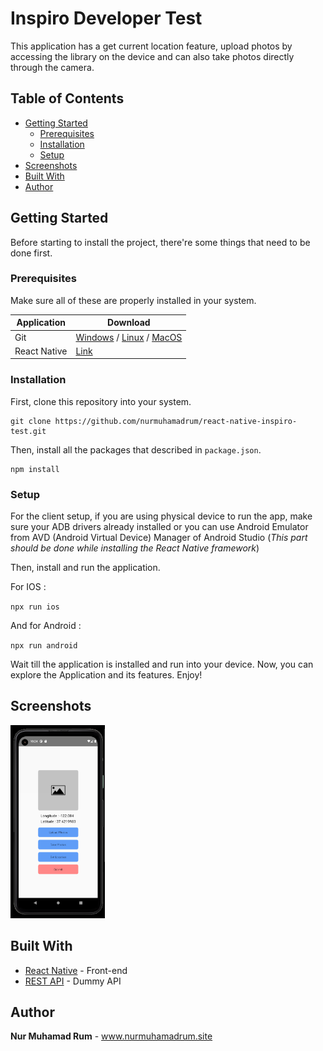 # Inspiro Developer Test

This application has a get current location feature, upload photos by accessing the library on the device and can also take photos directly through the camera.

## Table of Contents

- [Getting Started](#getting-started)
  - [Prerequisites](#prerequisites)
  - [Installation](#installation)
  - [Setup](#setup)
- [Screenshots](#screenshots)
- [Built With](#built-with)
- [Author](#author)

## Getting Started

Before starting to install the project, there're some things that need to be done first.

### Prerequisites

Make sure all of these are properly installed in your system.

| Application  | Download                                                                            |
| ------------ | ----------------------------------------------------------------------------------- |
| Git          | [Windows](https://gitforwindows.org/) / [Linux](https://git-scm.com/download/linux) / [MacOS](https://git-scm.com/download/mac) |
| React Native | [Link](https://facebook.github.io/react-native/docs/getting-started)                |

### Installation

First, clone this repository into your system.

```
git clone https://github.com/nurmuhamadrum/react-native-inspiro-test.git
```

Then, install all the packages that described in `package.json`.

```
npm install
```

### Setup

For the client setup, if you are using physical device to run the app, make sure your ADB drivers already installed or you can use Android Emulator from AVD (Android Virtual Device) Manager of Android Studio (_This part should be done while installing the React Native framework_)

Then, install and run the application.

For IOS :

`npx run ios`

And for Android :

`npx run android`

Wait till the application is installed and run into your device. Now, you can explore the Application and its features. Enjoy!

## Screenshots

<img src="docs/screenshoot/Android.png" width="30%"  />

## Built With

- [React Native](https://facebook.github.io/react-native/) - Front-end
- [REST API](https://reqres.in/) - Dummy API

## Author

**Nur Muhamad Rum** - www.nurmuhamadrum.site

